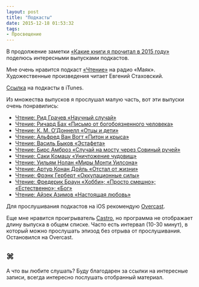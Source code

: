 ```yaml
---
layout: post
title: "Подкасты"
date: 2015-12-18 01:53:32
tags:
- Просвещение
---
```


В продолжение заметки [«Какие книги я прочитал в 2015 году»](http://pavel.miroshnichen.co/2015/12/17/reading/) поделюсь интересными выпусками подкастов.

Мне очень нравится подкаст [«Чтение»](http://radiomayak.ru/podcasts/podcast/id/703/) на радио «Маяк». Художественные произведения читает Евгений Стаховский. 

[Ссылка](https://itunes.apple.com/ru/podcast/ctenie/id969807510?l=en&mt=2) на подкасты в iTunes.

Из множества выпусков я прослушал малую часть, вот эти выпуски очень понравились: 

- [Чтение: Рид Грачев «Научный случай»](https://itunes.apple.com/ru/podcast/rid-gracev-naucnyj-slucaj-./id969807510?i=351214510&l=en&mt=2)
- [Чтение: Ричард Бах «Письмо от богобоязненного человека»](https://itunes.apple.com/ru/podcast/ricard-bah-pis-mo-ot-bogoboaznennogo/id969807510?i=343910869&l=en&mt=2)
- [Чтение: К. М. О’Доннелл «Отцы и дети»](https://itunes.apple.com/ru/podcast/k.-m.-odonnell-otcy-i-deti/id969807510?i=343469036&l=en&mt=2)
- [Чтение: Альфред Ван Вогт «Питон и крыса»](https://itunes.apple.com/ru/podcast/al-fred-van-vogt-piton-i-krysa/id969807510?i=342814351&l=en&mt=2)
- [Чтение: Василь Быков «Эстафета»](https://itunes.apple.com/ru/podcast/vasil-bykov-estafeta/id969807510?i=341763403&l=en&mt=2)
- [Чтение: Бирс Амброз «Случай на мосту через Совиный ручей»](https://itunes.apple.com/ru/podcast/birs-ambroz-slucaj-na-mostu/id969807510?i=342103199&l=en&mt=2)
- [Чтение: Саки Комацу «Уничтожение чудовищ»](https://itunes.apple.com/ru/podcast/saki-komacu-rasskaz-unictozenie/id969807510?i=340466207&l=en&mt=2)
- [Чтение: Уильям Нолан «Миры Монти Уилсона»](https://itunes.apple.com/ru/podcast/uil-am-nolan-miry-monti-uilsona/id969807510?i=338948308&l=en&mt=2)
- [Чтение: Артур Конан Дойль «Отстал от жизни»](https://itunes.apple.com/ru/podcast/artur-konan-dojl-otstal-ot/id969807510?i=336035974&l=en&mt=2)
- [Чтение: Фрэнк Герберт «Оккупационные силы»](https://itunes.apple.com/ru/podcast/frenk-gerbert-okkupacionnye/id969807510?i=336035967&l=en&mt=2)
- [Чтение: Фредерик Браун «Хобби»; «Просто смешно»; «Естественно»; «Бог»](https://itunes.apple.com/ru/podcast/frederik-braun-hobbi-prosto/id969807510?i=336035973&l=en&mt=2)
- [Чтение: Айзек Азимов «Настоящая любовь»](https://itunes.apple.com/ru/podcast/ajzek-azimov-nastoasaa-lubov/id969807510?i=336035968&l=en&mt=2)

Для прослушивания подкастов на iOS рекомендую [Overcast](https://geo.itunes.apple.com/ru/app/overcast-podcast-player/id888422857?mt=8&uo=4&at=1001l9qh&ct=blog).

Еще мне нравится проигрыватель [Castro](https://geo.itunes.apple.com/ru/app/castro-high-fidelity-podcasts/id723142770?mt=8&uo=4&at=1001l9qh&ct=blog), но программа не отображает длину выпуска в общем списке. Часто есть интервал (10-30 минут), в который можно прослушать эпизод без отрыва от прослушивания. Остановился на Overcast.


## ⌘

А что вы любите слушать? Буду благодарен за ссылки на интересные записи, всегда интересно послушать отобранный материал.